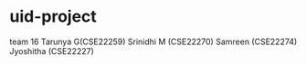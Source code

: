 # uid-project
team 16 Tarunya G(CSE22259) Srinidhi M (CSE22270) Samreen (CSE22274) Jyoshitha (CSE22227)
